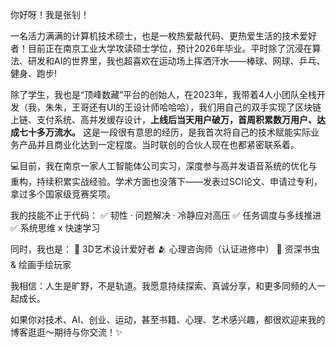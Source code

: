 你好呀！我是张钊！

一名活力满满的计算机技术硕士，也是一枚热爱敲代码、更热爱生活的技术爱好者！目前正在南京工业大学攻读硕士学位，预计2026年毕业。平时除了沉浸在算法、研发和AI的世界里，我也超喜欢在运动场上挥洒汗水——棒球、网球、乒乓、健身、跑步!

除了学生，我也是“顶峰数藏”平台的创始人，在2023年，我带着4人小团队全栈开发（我，朱朱，王哥还有UI的王设计师哈哈哈），我们用自己的双手实现了区块链上链、支付系统、高并发缓存设计，**上线后当天用户破万，首周积累数万用户、达成七十多万流水。** 这是一段很有意思的经历，是我首次将自己的技术赋能实际业务产品并且商业化达到一定程度。当时联创的合伙人现在也都紧密联系着。

💻目前，我在南京一家人工智能体公司实习，深度参与高并发语音系统的优化与重构，持续积累实战经验。学术方面也没落下——发表过SCI论文、申请过专利，拿过多个国家级竞赛奖项。

我的技能不止于代码：
✅ 韧性 · 问题解决 · 冷静应对高压
✅ 任务调度与多线推进
✅ 系统思维 x 快速学习


同时，我也是：
🎨 3D艺术设计爱好者
🫂 心理咨询师（认证进修中）
📖 资深书虫 & 绘画手绘玩家

我相信：人生是旷野，不是轨道。我愿意持续探索、真诚分享，和更多同频的人一起成长。

如果你对技术、AI、创业、运动，甚至书籍、心理、艺术感兴趣，都很欢迎来我的博客逛逛～期待与你交流！✨
